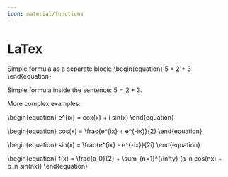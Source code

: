 ```yaml
---
icon: material/functions
---
```


<!-- cspell: words infty -->

# LaTex

Simple formula as a separate block:
\begin{equation}
5 = 2 + 3
\end{equation}

Simple formula inside the sentence: $5 = 2 + 3$.

More complex examples:

\begin{equation}
e^{ix} = cox(x) + i sin(x)
\end{equation}

\begin{equation}
cos(x) = \frac{e^{ix} + e^{-ix}}{2}
\end{equation}

\begin{equation}
sin(x) = \frac{e^{ix} - e^{-ix}}{2i}
\end{equation}

\begin{equation}
f(x) = \frac{a_0}{2} + \sum_{n=1}^{\infty} (a_n cos(nx) + b_n sin(nx))
\end{equation}
